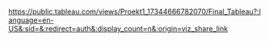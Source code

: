 https://public.tableau.com/views/Proekt1_17344666782070/Final_Tableau?:language=en-US&:sid=&:redirect=auth&:display_count=n&:origin=viz_share_link